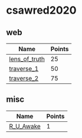 # csawred2020

## web
Name | Points
-----|--------
[lens_of_truth](lens_of_truth/README.md) | 25
[traverse_1](traverse_1/README.md) | 50
[traverse_2](traverse_2/README.md) | 75

## misc
Name | Points
-----|--------
[R_U_Awake](R_U_Awake/README.md) | 1
